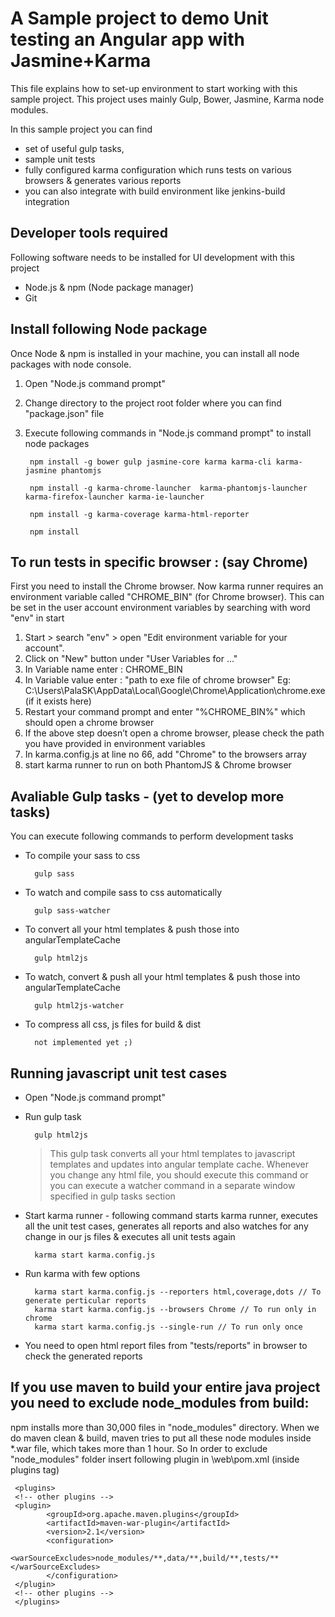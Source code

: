 A Sample project to demo Unit testing an Angular app with Jasmine+Karma
==================================================

This file explains how to set-up environment to start working with this sample project. 
This project uses mainly Gulp, Bower, Jasmine, Karma node modules. 

In this sample project you can find 
- set of useful gulp tasks, 
- sample unit tests
- fully configured karma configuration which runs tests on various browsers & generates various reports
- you can also integrate with build environment like jenkins-build integration

Developer tools required
---------------------------------
Following software needs to be installed for UI development with this project  

- Node.js & npm (Node package manager)
- Git

Install following Node package
-------------------------------------------------
Once Node & npm is installed in your machine, you can install all node packages with node console.

1. Open "Node.js command prompt"
2. Change directory to the project root folder where you can find "package.json" file
3. Execute following commands in "Node.js command prompt" to install node packages

        npm install -g bower gulp jasmine-core karma karma-cli karma-jasmine phantomjs
        
        npm install -g karma-chrome-launcher  karma-phantomjs-launcher karma-firefox-launcher karma-ie-launcher
        
        npm install -g karma-coverage karma-html-reporter

        npm install

To run tests in specific browser : (say Chrome)
-----------------------------------------
First you need to install the Chrome browser. Now karma runner requires an environment variable called "CHROME_BIN" (for Chrome browser). This can be set in the user account environment variables by searching with word "env" in start 

1.	Start > search "env" > open "Edit environment variable for your account".
2.	Click on "New" button under "User Variables for ..."
3.	In Variable name enter : CHROME_BIN
4.	In Variable value enter : "path to exe file of chrome browser" Eg: C:\Users\PalaSK\AppData\Local\Google\Chrome\Application\chrome.exe (if it exists here)
5.	Restart your command prompt and enter "%CHROME_BIN%" which should open a chrome browser
6.	If the above step doesn’t open a chrome browser, please check the path you have provided in environment variables
7.  In karma.config.js at line no 66, add "Chrome" to the browsers array
8.  start karma runner to run on both PhantomJS & Chrome browser

Avaliable Gulp tasks - (yet to develop more tasks)
-------------------------------
You can execute following commands to perform development tasks

- To compile your sass to css

        gulp sass

- To watch and compile sass to css automatically

        gulp sass-watcher

- To convert all your html templates & push those into angularTemplateCache

        gulp html2js

- To watch, convert & push all your html templates & push those into angularTemplateCache

        gulp html2js-watcher

- To compress all css, js files for build & dist

        not implemented yet ;)


Running javascript unit test cases
-------------------------------------------
- Open "Node.js command prompt"
- Run gulp task 

        gulp html2js

     >This gulp task converts all your html templates to javascript templates and updates into angular template cache. Whenever you change any html file, you should execute this command or you can execute a watcher command in a separate window specified in gulp tasks section

- Start karma runner - following command starts karma runner, executes all the unit test cases, generates all reports and also watches for any change in our js files & executes all unit tests again

        karma start karma.config.js

- Run karma with few options

        karma start karma.config.js --reporters html,coverage,dots // To generate perticular reports
        karma start karma.config.js --browsers Chrome // To run only in chrome
        karma start karma.config.js --single-run // To run only once

- You need to open html report files from "tests/reports" in browser to check the generated reports

 
If you use maven to build your entire java project you need to exclude node_modules from build:
-------------------------------------------
npm installs more than 30,000 files in "node_modules" directory. When we do maven clean & build, maven tries to put all these node modules inside *.war file, which takes more than 1 hour. So In order to exclude "node_modules" folder insert following plugin in <project directory>\web\pom.xml (inside plugins tag)

     <plugins>
     <!-- other plugins -->
     <plugin>
            <groupId>org.apache.maven.plugins</groupId>
            <artifactId>maven-war-plugin</artifactId>
            <version>2.1</version>
            <configuration>
                <warSourceExcludes>node_modules/**,data/**,build/**,tests/**</warSourceExcludes>
            </configuration>
     </plugin>
     <!-- other plugins -->
     </plugins>
